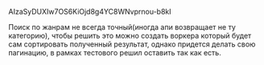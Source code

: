 AIzaSyDUXIw7OS6KiOjd8g4YC8WNvprnou-b8kI

Поиск по жанрам не всегда точный(иногда апи возвращает не ту категорию), чтобы решить это можно создать воркера который будет сам сортировать полученный результат, однако придется делать свою пагинацию, в рамках тестового решил оставить так как есть.
